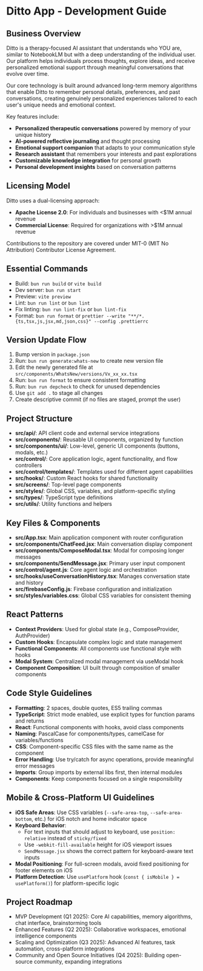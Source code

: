 # Ditto App - Development Guide

## Business Overview

Ditto is a therapy-focused AI assistant that understands who YOU are, similar to NotebookLM but with a deep understanding of the individual user. Our platform helps individuals process thoughts, explore ideas, and receive personalized emotional support through meaningful conversations that evolve over time.

Our core technology is built around advanced long-term memory algorithms that enable Ditto to remember personal details, preferences, and past conversations, creating genuinely personalized experiences tailored to each user's unique needs and emotional context.

Key features include:

- **Personalized therapeutic conversations** powered by memory of your unique history
- **AI-powered reflective journaling** and thought processing
- **Emotional support companion** that adapts to your communication style
- **Research assistant** that remembers your interests and past explorations
- **Customizable knowledge integration** for personal growth
- **Personal development insights** based on conversation patterns

## Licensing Model

Ditto uses a dual-licensing approach:

- **Apache License 2.0**: For individuals and businesses with <$1M annual revenue
- **Commercial License**: Required for organizations with >$1M annual revenue

Contributions to the repository are covered under MIT-0 (MIT No Attribution) Contributor License Agreement.

## Essential Commands

- Build: `bun run build` or `vite build`
- Dev server: `bun run start`
- Preview: `vite preview`
- Lint: `bun run lint` or `bun lint`
- Fix linting: `bun run lint-fix` or `bun lint-fix`
- Format: `bun run format` or `prettier --write "**/*.{ts,tsx,js,jsx,md,json,css}" --config .prettierrc`

## Version Update Flow

1. Bump version in `package.json`
2. Run: `bun run generate:whats-new` to create new version file
3. Edit the newly generated file at `src/components/WhatsNew/versions/Vx_xx_xx.tsx`
4. Run: `bun run format` to ensure consistent formatting
5. Run: `bun run depcheck` to check for unused dependencies
6. Use `git add .` to stage all changes
7. Create descriptive commit (if no files are staged, prompt the user)

## Project Structure

- **src/api/**: API client code and external service integrations
- **src/components/**: Reusable UI components, organized by function
- **src/components/ui/**: Low-level, generic UI components (buttons, modals, etc.)
- **src/control/**: Core application logic, agent functionality, and flow controllers
- **src/control/templates/**: Templates used for different agent capabilities
- **src/hooks/**: Custom React hooks for shared functionality
- **src/screens/**: Top-level page components
- **src/styles/**: Global CSS, variables, and platform-specific styling
- **src/types/**: TypeScript type definitions
- **src/utils/**: Utility functions and helpers

## Key Files & Components

- **src/App.tsx**: Main application component with router configuration
- **src/components/ChatFeed.jsx**: Main conversation display component
- **src/components/ComposeModal.tsx**: Modal for composing longer messages
- **src/components/SendMessage.jsx**: Primary user input component
- **src/control/agent.js**: Core agent logic and orchestration
- **src/hooks/useConversationHistory.tsx**: Manages conversation state and history
- **src/firebaseConfig.js**: Firebase configuration and initialization
- **src/styles/variables.css**: Global CSS variables for consistent theming

## React Patterns

- **Context Providers**: Used for global state (e.g., ComposeProvider, AuthProvider)
- **Custom Hooks**: Encapsulate complex logic and state management
- **Functional Components**: All components use functional style with hooks
- **Modal System**: Centralized modal management via useModal hook
- **Component Composition**: UI built through composition of smaller components

## Code Style Guidelines

- **Formatting**: 2 spaces, double quotes, ES5 trailing commas
- **TypeScript**: Strict mode enabled, use explicit types for function params and returns
- **React**: Functional components with hooks, avoid class components
- **Naming**: PascalCase for components/types, camelCase for variables/functions
- **CSS**: Component-specific CSS files with the same name as the component
- **Error Handling**: Use try/catch for async operations, provide meaningful error messages
- **Imports**: Group imports by external libs first, then internal modules
- **Components**: Keep components focused on a single responsibility

## Mobile & Cross-Platform UI Guidelines

- **iOS Safe Areas**: Use CSS variables (`--safe-area-top`, `--safe-area-bottom`, etc.) for iOS notch and home indicator space
- **Keyboard Behavior**:
  - For text inputs that should adjust to keyboard, use `position: relative` instead of `sticky/fixed`
  - Use `-webkit-fill-available` height for iOS viewport issues
  - `SendMessage.jsx` shows the correct pattern for keyboard-aware text inputs
- **Modal Positioning**: For full-screen modals, avoid fixed positioning for footer elements on iOS
- **Platform Detection**: Use `usePlatform` hook (`const { isMobile } = usePlatform()`) for platform-specific logic

## Project Roadmap

- MVP Development (Q1 2025): Core AI capabilities, memory algorithms, chat interface, brainstorming tools
- Enhanced Features (Q2 2025): Collaborative workspaces, emotional intelligence components
- Scaling and Optimization (Q3 2025): Advanced AI features, task automation, cross-platform integrations
- Community and Open Source Initiatives (Q4 2025): Building open-source community, expanding integrations

